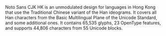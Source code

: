 Noto Sans CJK HK is an unmodulated design for languages in Hong Kong that use the Traditional Chinese variant of the Han ideograms. It covers all Han characters from the Basic Multilingual Plane of the Unicode Standard, and some additional ones. It contains 65,535 glyphs, 23 OpenType features, and supports 44,806 characters from 55 Unicode blocks.
